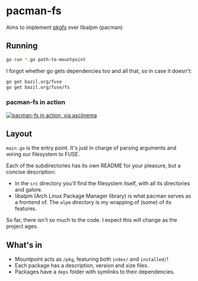 # pacman-fs

Aims to implement [pkgfs](https://docs.google.com/document/d/1Fi1ebe_rAq4v-JNW8i2IbT4iUHIPro-wbVT86tBhW14/edit#heading=h.y92gnqagqz2j) over libalpm (pacman)

## Running

```sh
go run *.go path-to-mountpoint
```

I forgot whether go gets dependencies too and all that, so in case it doesn't:

```sh
go get bazil.org/fuse
go get bazil.org/fuse/fs
```

### pacman-fs in action
[![pacman-fs in action, via asciinema](https://asciinema.org/a/e8bik65jepshaagi9thyaxjgf.png)](https://asciinema.org/a/e8bik65jepshaagi9thyaxjgf)

## Layout
`main.go` is the entry point. It's just in charge of parsing arguments and wiring our filesystem to FUSE.

Each of the subdirectories has its own README for your pleasure, but a concise description:
* In the `src` directory you'll find the filesystem itself, with all its directories and galore.
* libalpm (Arch Linux Package Manager library) is what pacman serves as a frontend of. The `alpm` directory is my wrapping of (some) of its features.

So far, there isn't so much to the code. I expect this will change as the project ages.

## What's in
- Mountpoint acts as `/pkg`, featuring both `index/` and `installed/`!
- Each package has a description, version and size files.
- Packages have a `deps` folder with symlinks to their dependencies.
